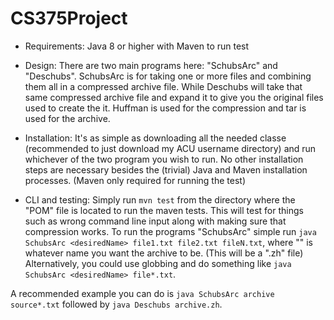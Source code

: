 # CS375Project

- Requirements:
    Java 8 or higher with Maven to run test

- Design:
    There are two main programs here: "SchubsArc" and "Deschubs". SchubsArc is for taking one or more files and combining them all in a compressed archive file. While Deschubs will take that same compressed archive file and expand it to give you the original files used to create the it. Huffman is used for the compression and tar is used for the archive.

- Installation:
    It's as simple as downloading all the needed classe (recommended to just download my ACU username directory) and run whichever of the two program you wish to run. No other installation steps are necessary besides the (trivial) Java and Maven installation processes. (Maven only required for running the test)

- CLI and testing:
    Simply run `mvn test` from the directory where the "POM" file is located to run the maven tests. This will test for things such as wrong command line input along with making sure that compression works. To run the programs "SchubsArc" simple run `java SchubsArc <desiredName> file1.txt file2.txt fileN.txt`, where "<desiredName>" is whatever name you want the archive to be. (This will be a ".zh" file) Alternatively, you could use globbing and do something like `java SchubsArc <desiredName> file*.txt`.
   
A recommended example you can do is `java SchubsArc archive source*.txt` followed by `java Deschubs archive.zh`.
